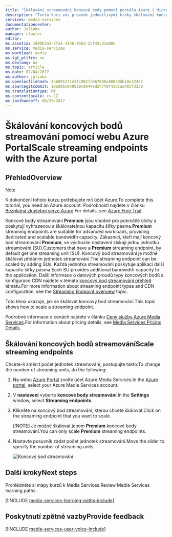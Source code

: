 ```yaml
---
title: "Škálování streamování koncové body pomocí portálu Azure | Microsoft Docs"
description: "Tento kurz vás provede jednotlivými kroky škálování koncových bodů streamování pomocí portálu Azure."
services: media-services
documentationcenter: 
author: Juliako
manager: cfowler
editor: 
ms.assetid: 1008b3a3-2fa1-4146-85bd-2cf43cd1e00e
ms.service: media-services
ms.workload: media
ms.tgt_pltfrm: na
ms.devlang: na
ms.topic: article
ms.date: 07/04/2017
ms.author: juliako
ms.openlocfilehash: 4bb891371e3fc802fa667688a88878db18e32422
ms.sourcegitcommit: 18ad9bc049589c8e44ed277f8f43dcaa483f3339
ms.translationtype: MT
ms.contentlocale: cs-CZ
ms.lasthandoff: 08/29/2017
---
```

# <a name="scale-streaming-endpoints-with-the-azure-portal"></a><span data-ttu-id="d2b48-103">Škálování koncových bodů streamování pomocí webu Azure Portal</span><span class="sxs-lookup"><span data-stu-id="d2b48-103">Scale streaming endpoints with the Azure portal</span></span>
## <a name="overview"></a><span data-ttu-id="d2b48-104">Přehled</span><span class="sxs-lookup"><span data-stu-id="d2b48-104">Overview</span></span>

> [!NOTE]
> <span data-ttu-id="d2b48-105">K dokončení tohoto kurzu potřebujete mít účet Azure.</span><span class="sxs-lookup"><span data-stu-id="d2b48-105">To complete this tutorial, you need an Azure account.</span></span> <span data-ttu-id="d2b48-106">Podrobnosti najdete v článku [Bezplatná zkušební verze Azure](https://azure.microsoft.com/pricing/free-trial/).</span><span class="sxs-lookup"><span data-stu-id="d2b48-106">For details, see [Azure Free Trial](https://azure.microsoft.com/pricing/free-trial/).</span></span> 
> 
> 

<span data-ttu-id="d2b48-107">Koncové body streamování **Premium** jsou vhodné pro pokročilé úlohy a poskytují vyhrazenou a škálovatelnou kapacitu šířky pásma.</span><span class="sxs-lookup"><span data-stu-id="d2b48-107">**Premium** streaming endpoints are suitable for advanced workloads, providing dedicated and scalable bandwidth capacity.</span></span> <span data-ttu-id="d2b48-108">Zákazníci, kteří mají koncový bod streamování **Premium**, ve výchozím nastavení získají jednu jednotku streamování (SU).</span><span class="sxs-lookup"><span data-stu-id="d2b48-108">Customers that have a **Premium** streaming endpoint, by default get one streaming unit (SU).</span></span> <span data-ttu-id="d2b48-109">Koncový bod streamování je možné škálovat přidáním jednotek streamování.</span><span class="sxs-lookup"><span data-stu-id="d2b48-109">The streaming endpoint can be scaled by adding SUs.</span></span> <span data-ttu-id="d2b48-110">Každá jednotka streamování poskytuje aplikaci další kapacitu šířky pásma.</span><span class="sxs-lookup"><span data-stu-id="d2b48-110">Each SU provides additional bandwidth capacity to the application.</span></span> <span data-ttu-id="d2b48-111">Další informace o datových proudů typy koncových bodů a konfigurace CDN najdete v tématu [koncový bod streamování přehled](media-services-portal-manage-streaming-endpoints.md) tématu.</span><span class="sxs-lookup"><span data-stu-id="d2b48-111">For more information about streaming endpoint types and CDN configuration, see the [Streaming Endpoint overview](media-services-portal-manage-streaming-endpoints.md) topic.</span></span>
 
<span data-ttu-id="d2b48-112">Toto téma ukazuje, jak se škálovat koncový bod streamování.</span><span class="sxs-lookup"><span data-stu-id="d2b48-112">This topic shows how to scale a streaming endpoint.</span></span>

<span data-ttu-id="d2b48-113">Podrobné informace o cenách najdete v článku [Ceny služby Azure Media Services](http://go.microsoft.com/fwlink/?LinkId=275107).</span><span class="sxs-lookup"><span data-stu-id="d2b48-113">For information about pricing details, see [Media Services Pricing Details](http://go.microsoft.com/fwlink/?LinkId=275107).</span></span>

## <a name="scale-streaming-endpoints"></a><span data-ttu-id="d2b48-114">Škálování koncových bodů streamování</span><span class="sxs-lookup"><span data-stu-id="d2b48-114">Scale streaming endpoints</span></span>

<span data-ttu-id="d2b48-115">Chcete-li změnit počet jednotek streamování, postupujte takto:</span><span class="sxs-lookup"><span data-stu-id="d2b48-115">To change the number of streaming units, do the following:</span></span>

1. <span data-ttu-id="d2b48-116">Na webu [Azure Portal](https://portal.azure.com/) zvolte účet Azure Media Services.</span><span class="sxs-lookup"><span data-stu-id="d2b48-116">In the [Azure portal](https://portal.azure.com/), select your Azure Media Services account.</span></span>
2. <span data-ttu-id="d2b48-117">V **nastavení** vyberte **koncové body streamování**.</span><span class="sxs-lookup"><span data-stu-id="d2b48-117">In the **Settings** window, select **Streaming endpoints**.</span></span>
3. <span data-ttu-id="d2b48-118">Klikněte na koncový bod streamování, kterou chcete škálovat.</span><span class="sxs-lookup"><span data-stu-id="d2b48-118">Click on the streaming endpoint that you want to scale.</span></span> 

    [!NOTE] <span data-ttu-id="d2b48-119">Je možné škálovat jenom **Premium** koncové body streamování.</span><span class="sxs-lookup"><span data-stu-id="d2b48-119">You can only scale **Premium** streaming endpoints.</span></span>

4. <span data-ttu-id="d2b48-120">Nastavte posuvník zadat počet jednotek streamování.</span><span class="sxs-lookup"><span data-stu-id="d2b48-120">Move the slider to specify the number of streaming units.</span></span>

    ![Koncový bod streamování](./media/media-services-portal-manage-streaming-endpoints/media-services-manage-streaming-endpoints3.png)

## <a name="next-steps"></a><span data-ttu-id="d2b48-122">Další kroky</span><span class="sxs-lookup"><span data-stu-id="d2b48-122">Next steps</span></span>
<span data-ttu-id="d2b48-123">Prohlédněte si mapy kurzů k Media Services.</span><span class="sxs-lookup"><span data-stu-id="d2b48-123">Review Media Services learning paths.</span></span>

[!INCLUDE [media-services-learning-paths-include](../../includes/media-services-learning-paths-include.md)]

## <a name="provide-feedback"></a><span data-ttu-id="d2b48-124">Poskytnutí zpětné vazby</span><span class="sxs-lookup"><span data-stu-id="d2b48-124">Provide feedback</span></span>
[!INCLUDE [media-services-user-voice-include](../../includes/media-services-user-voice-include.md)]

